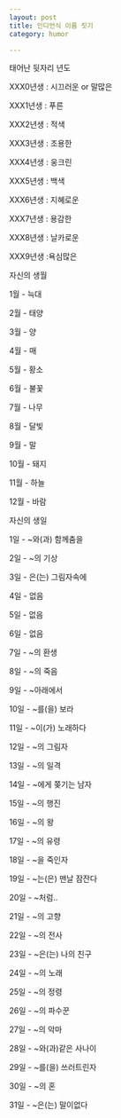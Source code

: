 ```yaml
---
layout: post
title: 인디언식 이름 짓기
category: humor

---
```

태어난 뒷자리 년도

XXX0년생 : 시끄러운 or 말많은 

XXX1년생 : 푸른

XXX2년생 : 적색

XXX3년생 : 조용한

XXX4년생 : 웅크린

XXX5년생 : 백색

XXX6년생 : 지혜로운

XXX7년생 : 용감한

XXX8년생 : 날카로운

XXX9년생 :욕심많은

 

자신의 생월

1월 - 늑대

2월 - 태양

3월 - 양

4월 - 매

5월 - 황소

6월 - 불꽃

7월 - 나무

8월 - 달빛

9월 - 말

10월 - 돼지

11월 - 하늘

12월 - 바람

 

자신의 생일

1일 - ~와(과) 함께춤을

2일 - ~의 기상

3일 - 은(는) 그림자속에

4일 - 없음

5일 - 없음

6일 - 없음

7일 - ~의 환생

8일 - ~의 죽음

9일 - ~아래에서

10일 - ~를(을) 보라

11일 - ~이(가) 노래하다

12일 - ~의 그림자

13일 - ~의 일격

14일 - ~에게 쫒기는 남자

15일 - ~의 행진

16일 - ~의 왕

17일 - ~의 유령

18일 - ~을 죽인자

19일 - ~는(은) 맨날 잠잔다

20일 - ~처럼..

21일 - ~의 고향

22일 - ~의 전사

23일 - ~은(는) 나의 친구

24일 - ~의 노래

25일 - ~의 정령

26일 - ~의 파수꾼

27일 - ~의 악마

28일 - ~와(과)같은 사나이

29일 - ~를(을) 쓰러트린자

30일 - ~의 혼

31일 - ~은(는) 말이없다